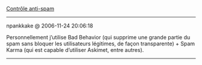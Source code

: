 [Contrôle anti-spam](../../../2006/11/controle-anti-spam.md)

---
npankkake @ 2006-11-24 20:06:18

Personnellement j’utilise Bad Behavior (qui supprime une grande partie du spam sans bloquer les utilisateurs légitimes, de façon transparente) + Spam Karma (qui est capable d’utiliser Askimet, entre autres).

---

